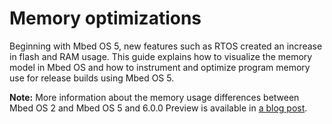 # Memory optimizations

Beginning with Mbed OS 5, new features such as RTOS created an increase in flash and RAM usage. This guide explains how to visualize the memory model in Mbed OS and how to instrument and optimize program memory use for release builds using Mbed OS 5.

<span class="notes">**Note:** More information about the memory usage differences between Mbed OS 2 and Mbed OS 5 and 6.0.0 Preview is available in [a blog post](https://os.mbed.com/blog/entry/Optimizing-memory-usage-in-mbed-OS-52/).</span>
